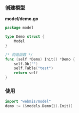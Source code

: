### 创建模型
**model/demo.go**
```go
package model

type Demo struct {
	Model
}

/* 构造函数 */
func (self *Demo) Init() *Demo {
	self.Db("")
	self.Table("test")
	return self
}
```

### 使用
```go
import "webmis/model"
demo := (&models.Demo{}).Init()
```
